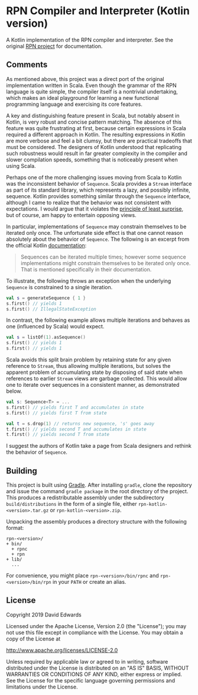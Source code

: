# RPN Compiler and Interpreter (Kotlin version)

A Kotlin implementation of the RPN compiler and interpreter. See the original [RPN project](https://github.com/davidledwards/rpn) for documentation.

## Comments

As mentioned above, this project was a direct port of the original implementation written in Scala. Even though the grammar of the RPN language is quite simple, the compiler itself is a nontrivial undertaking, which makes an ideal playground for learning a new functional programming language and exercising its core features.

A key and distinguishing feature present in Scala, but notably absent in Kotlin, is very robust and concise pattern matching. The absence of this feature was quite frustrating at first, because certain expressions in Scala required a different approach in Kotlin. The resulting expressions in Kotlin are more verbose and feel a bit clumsy, but there are practical tradeoffs that must be considered. The designers of Kotlin understood that replicating such robustness would result in far greater complexity in the compiler and slower compilation speeds, something that is noticeably present when using Scala.

Perhaps one of the more challenging issues moving from Scala to Kotlin was the inconsistent behavior of `Sequence`. Scala provides a `Stream` interface as part of its standard library, which represents a lazy, and possibly infinite, sequence. Kotlin provides something similar through the `Sequence` interface, although I came to realize that the behavior was not consistent with expectations. I would argue that it violates the [principle of least surprise](https://en.wikipedia.org/wiki/Principle_of_least_astonishment), but of course, am happy to entertain opposing views.

In particular, implementations of `Sequence` may constrain themselves to be iterated only once. The unfortunate side effect is that one cannot reason absolutely about the behavior of `Sequence`. The following is an excerpt from the official Kotlin [documentation](https://kotlinlang.org/docs/sequences.html#sequence-operations):

> Sequences can be iterated multiple times; however some sequence implementations might constrain themselves to be iterated only once. That is mentioned specifically in their documentation.

To illustrate, the following throws an exception when the underlying `Sequence` is constrained to a single iteration.

```kotlin
val s = generateSequence { 1 }
s.first() // yields 1
s.first() // IllegalStateException
```

In contrast, the following example allows multiple iterations and behaves as one (influenced by Scala) would expect.

```kotlin
val s = listOf(1).asSequence()
s.first() // yields 1
s.first() // yields 1
```

Scala avoids this split brain problem by retaining state for any given reference to `Stream`, thus allowing multiple iterations, but solves the apparent problem of accumulating state by disposing of said state when references to earlier `Stream` views are garbage collected. This would allow one to iterate over sequences in a consistent manner, as demonstrated below.

```kotlin
val s: Sequence<T> = ...
s.first() // yields first T and accumulates in state
s.first() // yields first T from state

val t = s.drop(1) // returns new sequence, 's' goes away
t.first() // yields second T and accumulates in state
t.first() // yields second T from state
```

I suggest the authors of Kotlin take a page from Scala designers and rethink the behavior of `Sequence`.

## Building

This project is built using [Gradle](https://gradle.org/). After installing `gradle`, clone the repository and issue the command `gradle package` in the root directory of the project. This produces a redistributable assembly under the subdirectory `build/distributions` in the form of a single file, either `rpn-kotlin-<version>.tar.gz` or `rpn-kotlin-<version>.zip`.

Unpacking the assembly produces a directory structure with the following format:

```shell
rpn-<version>/
+ bin/
  + rpnc
  + rpn
+ lib/
  ...
```

For convenience, you might place `rpn-<version>/bin/rpnc` and `rpn-<version>/bin/rpn` in your `PATH` or create an alias.

## License

Copyright 2019 David Edwards

Licensed under the Apache License, Version 2.0 (the "License");
you may not use this file except in compliance with the License.
You may obtain a copy of the License at

http://www.apache.org/licenses/LICENSE-2.0

Unless required by applicable law or agreed to in writing, software
distributed under the License is distributed on an "AS IS" BASIS,
WITHOUT WARRANTIES OR CONDITIONS OF ANY KIND, either express or implied.
See the License for the specific language governing permissions and
limitations under the License.
